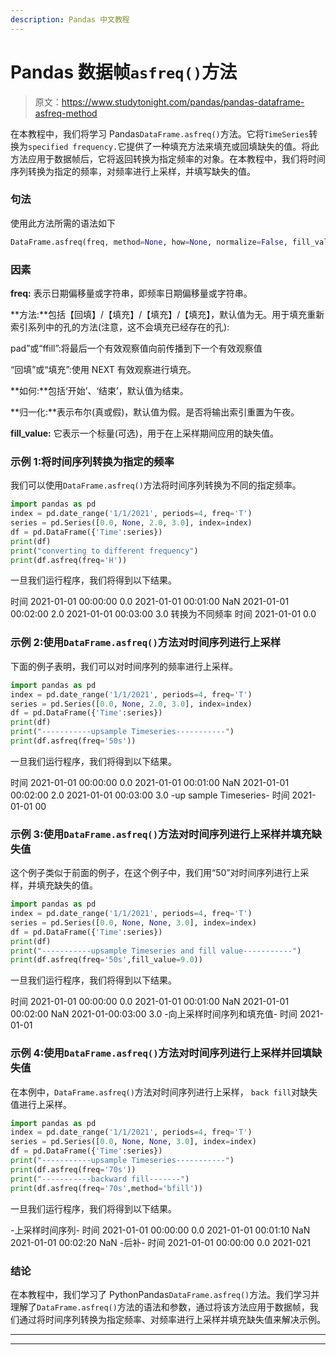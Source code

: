 ```yaml
---
description: Pandas 中文教程
---
```


# Pandas 数据帧`asfreq()`方法

> 原文：<https://www.studytonight.com/pandas/pandas-dataframe-asfreq-method>

在本教程中，我们将学习 Pandas`DataFrame.asfreq()`方法。它将`TimeSeries`转换为`specified frequency.`它提供了一种填充方法来填充或回填缺失的值。将此方法应用于数据帧后，它将返回转换为指定频率的对象。在本教程中，我们将时间序列转换为指定的频率，对频率进行上采样，并填写缺失的值。

### 句法

使用此方法所需的语法如下

```py
DataFrame.asfreq(freq, method=None, how=None, normalize=False, fill_value=None)
```

### 因素

**freq:** 表示日期偏移量或字符串，即频率日期偏移量或字符串。

**方法:**包括【回填】/【填充】/【填充】/【填充】，默认值为无。用于填充重新索引系列中的孔的方法(注意，这不会填充已经存在的孔):

pad”或“ffill”:将最后一个有效观察值向前传播到下一个有效观察值

“回填”或“填充”:使用 NEXT 有效观察进行填充。

**如何:**包括‘开始’、‘结束’，默认值为结束。

**归一化:**表示布尔(真或假)，默认值为假。是否将输出索引重置为午夜。

**fill_value:** 它表示一个标量(可选)，用于在上采样期间应用的缺失值。

### 示例 1:将时间序列转换为指定的频率

我们可以使用`DataFrame.asfreq()`方法将时间序列转换为不同的指定频率。

```py
import pandas as pd
index = pd.date_range('1/1/2021', periods=4, freq='T')
series = pd.Series([0.0, None, 2.0, 3.0], index=index)
df = pd.DataFrame({'Time':series})
print(df)
print("converting to different frequency")
print(df.asfreq(freq='H'))
```

一旦我们运行程序，我们将得到以下结果。

时间
2021-01-01 00:00:00 0.0
2021-01-01 00:01:00 NaN
2021-01-01 00:02:00 2.0
2021-01-01 00:03:00 3.0
转换为不同频率
时间
2021-01-01 0.0

### 示例 2:使用`DataFrame.asfreq()`方法对时间序列进行上采样

下面的例子表明，我们可以对时间序列的频率进行上采样。

```py
import pandas as pd
index = pd.date_range('1/1/2021', periods=4, freq='T')
series = pd.Series([0.0, None, 2.0, 3.0], index=index)
df = pd.DataFrame({'Time':series})
print(df)
print("-----------upsample Timeseries-----------")
print(df.asfreq(freq='50s'))
```

一旦我们运行程序，我们将得到以下结果。

时间
2021-01-01 00:00:00 0.0
2021-01-01 00:01:00 NaN
2021-01-01 00:02:00 2.0
2021-01-01 00:03:00 3.0
-up sample Timeseries-
时间
2021-01-01 00

### 示例 3:使用`DataFrame.asfreq()`方法对时间序列进行上采样并填充缺失值

这个例子类似于前面的例子，在这个例子中，我们用“50”对时间序列进行上采样，并填充缺失的值。

```py
import pandas as pd
index = pd.date_range('1/1/2021', periods=4, freq='T')
series = pd.Series([0.0, None, None, 3.0], index=index)
df = pd.DataFrame({'Time':series})
print(df)
print("-----------upsample Timeseries and fill value-----------")
print(df.asfreq(freq='50s',fill_value=9.0))
```

一旦我们运行程序，我们将得到以下结果。

时间
2021-01-01 00:00:00 0.0
2021-01-01 00:01:00 NaN
2021-01-01 00:02:00 NaN
2021-01-00:03:00 3.0
-向上采样时间序列和填充值-
时间
2021-01-01

### 示例 4:使用`DataFrame.asfreq()`方法对时间序列进行上采样并回填缺失值

在本例中，`DataFrame.asfreq()`方法对时间序列进行上采样， `back fill`对缺失值进行上采样。

```py
import pandas as pd
index = pd.date_range('1/1/2021', periods=4, freq='T')
series = pd.Series([0.0, None, None, 3.0], index=index)
df = pd.DataFrame({'Time':series})
print("-----------upsample Timeseries-----------")
print(df.asfreq(freq='70s'))
print("-----------backward fill-------")
print(df.asfreq(freq='70s',method='bfill'))
```

一旦我们运行程序，我们将得到以下结果。

-上采样时间序列-
时间
2021-01-01 00:00:00 0.0
2021-01-01 00:01:10 NaN
2021-01-01 00:02:20 NaN
-后补-
时间
2021-01-01 00:00:00 0.0
2021-021

### 结论

在本教程中，我们学习了 PythonPandas`DataFrame.asfreq()`方法。我们学习并理解了`DataFrame.asfreq()`方法的语法和参数，通过将该方法应用于数据帧，我们通过将时间序列转换为指定频率、对频率进行上采样并填充缺失值来解决示例。

* * *

* * *